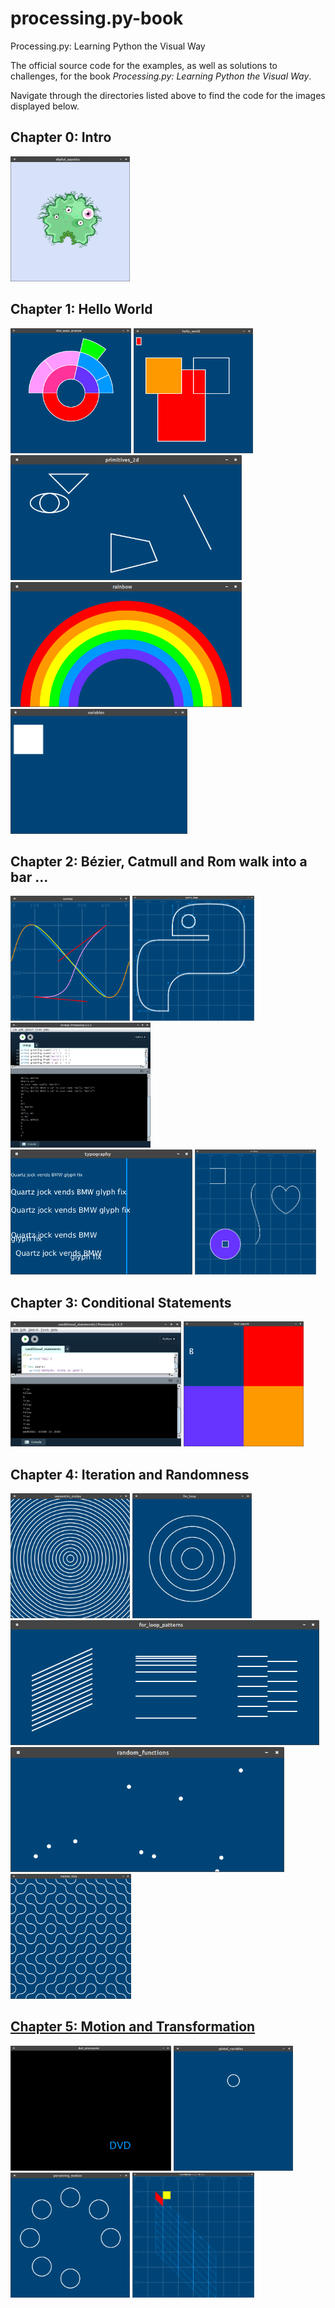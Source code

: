 # processing.py-book
Processing.py: Learning Python the Visual Way

The official source code for the examples, as well as solutions to challenges, for the book *Processing.py: Learning Python the Visual Way*.

Navigate through the directories listed above to find the code for the images displayed below.

## Chapter 0: Intro

<a href="chapter-0-intro/digital_aquatics"><img src="img/ch0-digital_aquatics.png" height="200" /></a>

## Chapter 1: Hello World

<a href="chapter-1-hello_world/disk_space_analyzer"><img src="img/ch1-disk_space_analyzer.png" height="200" /></a> <a href="chapter-1-hello_world/hello_world"><img src="img/ch1-hello_world.png" height="200" /></a> <a href="chapter-1-hello_world/primitives_2d"><img src="img/ch1-primitives_2d.png" height="200" /></a> <a href="chapter-1-hello_world/rainbow"><img src="img/ch1-rainbow.png" height="200" /></a> <a href="chapter-1-hello_world/variables"><img src="img/ch1-variables.png" height="200" /></a>

## Chapter 2: Bézier, Catmull and Rom walk into a bar ...

<a href="chapter-2-bezier,_catmull_and_rom_walk_into_a_bar/curves"><img src="img/ch2-curves.png" height="200" /></a> <a href="chapter-2-bezier,_catmull_and_rom_walk_into_a_bar/python_logo"><img src="img/ch2-python_logo.png" height="200" /></a> <a href="chapter-2-bezier,_catmull_and_rom_walk_into_a_bar/strings"><img src="img/ch2-strings.png" height="200" /></a> <a href="chapter-2-bezier,_catmull_and_rom_walk_into_a_bar/typography"><img src="img/ch2-typography.png" height="200" /></a> <a href="chapter-2-bezier,_catmull_and_rom_walk_into_a_bar/vertices"><img src="img/ch2-vertices.png" height="200" /></a>

## Chapter 3: Conditional Statements

<a href="chapter-3-condition_statements/conditional_statements"><img src="img/ch3-conditional_statements.png" height="200" /></a> <a href="chapter-3-condition_statements/four_square"><img src="img/ch3-four_square.png" height="200" /></a>

## Chapter 4: Iteration and Randomness

<a href="chapter-4-iteration_and_randomness/concentric_circles"><img src="img/ch4-concentric_circles.png" height="200" /></a> <a href="chapter-4-iteration_and_randomness/for_loop"><img src="img/ch4-for_loop.png" height="200" /></a> <a href="chapter-4-iteration_and_randomness/for_loop_patterns"><img src="img/ch4-for_loop_patterns.png" height="200" /></a> <a href="chapter-4-iteration_and_randomness/random_functions"><img src="img/ch4-random_functions.png" height="200" /></a> <a href="chapter-4-iteration_and_randomness/truchet_tiles"><img src="img/ch4-truchet_tiles.png" height="200" />

## Chapter 5: Motion and Transformation

<a href="chapter-5-motion_and_transformation/dvd_screensaver"><img src="img/ch5-dvd_screensaver.png" height="200" /></a> <a href="chapter-5-motion_and_transformation/global_variables"><img src="img/ch5-global_variables.png" height="200" /></a> <a href="chapter-5-motion_and_transformation/perceiving_motion"><img src="img/ch5-perceiving_motion.png" height="200" /></a> <a href="chapter-5-motion_and_transformation/tranformation_functions"><img src="img/ch5-tranformation_functions.png" height="200" /></a>
